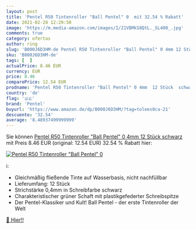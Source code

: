 ```yaml
---
layout: post
title: 'Pentel R50 Tintenroller "Ball Pentel" 0  mit 32.54 % Rabatt'
date: 2021-02-28 12:29:50
image: 'https://m.media-amazon.com/images/I/21VBMkS8QtL._SL400_.jpg'
comments: true
category: ofertas
author: ring
slug: 'B000J6D3HM-de Pentel R50 Tintenroller "Ball Pentel" 0 4mm 12 Stück schwarz'
sku: 'B000J6D3HM-de'
tags: [  ]
actualPrice: 8.46 EUR
currency: EUR
price: 8.46
comparePrice: 12.54 EUR
prodname: 'Pentel R50 Tintenroller "Ball Pentel" 0 4mm  12 Stück  schwarz'
country: 'de'
flag: '🇩🇪'
brand: 'Pentel'
buyurl: 'https://www.amazon.de/dp/B000J6D3HM/?tag=tolees0ca-21'
descuento: '32.54'
average: '8.48937499999999'
---
```


Sie können [Pentel R50 Tintenroller "Ball Pentel" 0 4mm  12 Stück  schwarz](https://www.amazon.de/dp/B000J6D3HM/?tag=tolees0ca-21) mit Preis 8.46 EUR (original: 12.54 EUR) 32.54 % Rabatt hier:

[![Pentel R50 Tintenroller "Ball Pentel" 0 ](https://m.media-amazon.com/images/I/21VBMkS8QtL._SL400_.jpg)](https://www.amazon.de/dp/B000J6D3HM/?tag=tolees0ca-21)

ℹ️:

- Gleichmäßig fließende Tinte auf Wasserbasis, nicht nachfüllbar
- Lieferumfang: 12 Stück
- Strichstärke 0,4mm in Schreibfarbe schwarz
- Charakteristischer grüner Schaft mit plastikgefederter Schreibspitze
- Der Pentel-Klassiker und Kult! Ball Pentel - der erste Tintenroller der Welt

[🛒 Hier!!](https://www.amazon.de/dp/B000J6D3HM/?tag=tolees0ca-21)
